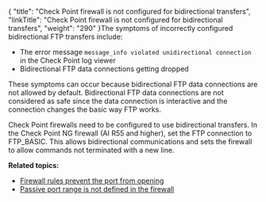 {
    "title": "Check Point firewall is not configured for bidirectional transfers",
    "linkTitle": "Check Point firewall is not configured for bidirectional transfers",
    "weight": "290"
}The symptoms of incorrectly configured bidirectional FTP transfers include:

-   The error message `message_info violated unidirectional connection` in the Check Point log viewer
-   Bidirectional FTP data connections getting dropped

These symptoms can occur because bidirectional FTP data connections are not allowed by default. Bidirectional FTP data connections are not considered as safe since the data connection is interactive and the connection changes the basic way FTP works.

Check Point firewalls need to be configured to use bidirectional transfers. In the Check Point NG firewall (AI R55 and higher), set the FTP connection to FTP\_BASIC. This allows bidirectional communications and sets the firewall to allow commands not terminated with a new line.

**Related topics:**

-   <a href="../c_st_firewall_rules_prevent_port_from_opening" class="MCXref xref">Firewall rules prevent the port from opening</a>
-   <a href="../c_st_passive_port_range_is_not_defined_in_firewall" class="MCXref xref">Passive port range is not defined in the firewall</a>
